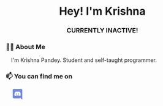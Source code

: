<h1 align='center'>Hey! I'm Krishna</h1>

<h3 align='center'>CURRENTLY INACTIVE!</h3>

### 💁🏼 About Me
&ensp;&ensp;I'm Krishna Pandey. Student and self-taught programmer.

<!-- ### My GitHub Stats -->
<!-- <p align="left"> <img src=https://komarev.com/ghpvc/?username=krishna2803 alt=krishna-profile-views/> </p> -->
<!-- <p align="center"><img src=https://github-readme-stats.vercel.app/api?username=krishna2803&show_icons=true alt=krishna-github-stats /> </p> -->

<h3>📫 You can find me on</h3>
&ensp;&ensp;
<a href='https://discordapp.com/users/503934699631017984'>
<img src='./assets/discord-seeklogo.com.svg' align='center' alt='discord-og-logo' width=25px />
</a>


<!--
**krishna2803/krishna2803** is a ✨ _special_ ✨ repository because its `README.md` (this file) appears on your GitHub profile.

Here are some ideas to get you started:

- 🔭 I’m currently working on ...
- 🌱 I’m currently learning ...
- 👯 I’m looking to collaborate on ...
- 🤔 I’m looking for help with ...
- 💬 Ask me about ...
- 📫 How to reach me: ...
- ⚡ Fun fact: ...
-->
